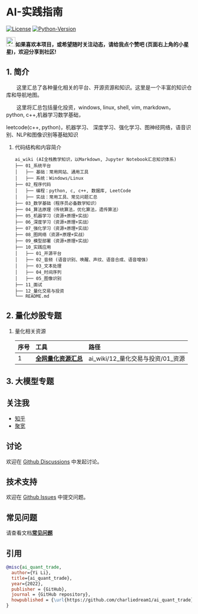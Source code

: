 # AI-实践指南

[![License](https://img.shields.io/badge/License-Apache%202.0-brightgreen.svg)](https://opensource.org/licenses/Apache-2.0)
[![Python-Version](https://img.shields.io/badge/Python-3.8-brightgreen)](https://github.com/charliedream1/ai_quant_trade)


<img src="https://github.blog/wp-content/uploads/2020/09/github-stars-logo_Color.png" alt="drawing" width="25"/>**如果喜欢本项目，或希望随时关注动态，请给我点个赞吧 (页面右上角的小星星)，欢迎分享到社区!**


## 1. 简介
&emsp;&emsp;这里汇总了各种量化相关的平台、开源资源和知识。这里是一个丰富的知识仓库和导航地图。 
 
&emsp;&emsp;这里将汇总包括量化投资，windows, linux, shell, vim, markdown，python, c++,机器学习数学基础， 

leetcode(c++, python)，机器学习、 深度学习、强化学习、图神经网络，语音识别、NLP和图像识别等基础知识


1. 代码结构和内容简介

    ```
    ai_wiki (AI全栈教学知识，以Markdown, Jupyter Notebook汇总知识体系)
    ├── 01_系统平台 
    │   ├── 基础：常用网站、通用工具
    │   ├── 系统：Windows/Linux
    ├── 02_程序代码 
    │   ├── 编程：python, c, c++, 数据库, LeetCode
    │   ├── 实战：常用工具、常见问题汇总
    ├── 03_数学基础（程序员必备数学知识）
    ├── 04_算法原理（传统算法，优化算法，遗传算法）
    ├── 05_机器学习（资源+原理+实战）
    ├── 06_深度学习（资源+原理+实战）
    ├── 07_强化学习（资源+原理+实战）
    ├── 08_图网络（资源+原理+实战）
    ├── 09_模型部署（资源+原理+实战）
    ├── 10_实践应用
    │   ├── 01_开源平台
    │   ├── 02_音频 (语音识别、唤醒、声纹、语音合成、语音增强)
    │   ├── 03_文本处理 
    │   ├── 04_时间序列 
    │   ├── 05_图像识别 
    ├── 11_面试
    ├── 12_量化交易与投资
    └── README.md

    ```

## 2. 量化炒股专题

1. 量化相关资源

   | **序号**    | **工具**  | **路径** |  
    |:-------- |:-------- |:-------| 
    | 1 | [**全网量化资源汇总**](https://github.com/charliedream1/ai_quant_trade/tree/master/ai_wiki/12_量化交易与投资/01_资源) | ai_wiki/12_量化交易与投资/01_资源 |


## 3. 大模型专题


## 关注我
- [知乎](https://www.zhihu.com/people/yi-dui-ji-mu-zai-kuang-xiang)
- [聚宽](https://www.joinquant.com/user/d7aafd0b8b767b735bfb6f3639c81a6c)


## 讨论
欢迎在 [Github Discussions](https://github.com/charliedream1/ai_wiki/discussions) 中发起讨论。


## 技术支持

欢迎在 [Github Issues](https://github.com/charliedream1/ai_wiki/issues) 中提交问题。


## 常见问题

请查看文档[**常见问题**]()

## 引用

``` bibtex
@misc{ai_quant_trade,
  author={Yi Li},
  title={ai_quant_trade},
  year={2022},
  publisher = {GitHub},
  journal = {GitHub repository},
  howpublished = {\url{https://github.com/charliedream1/ai_quant_trade}},
}

```
